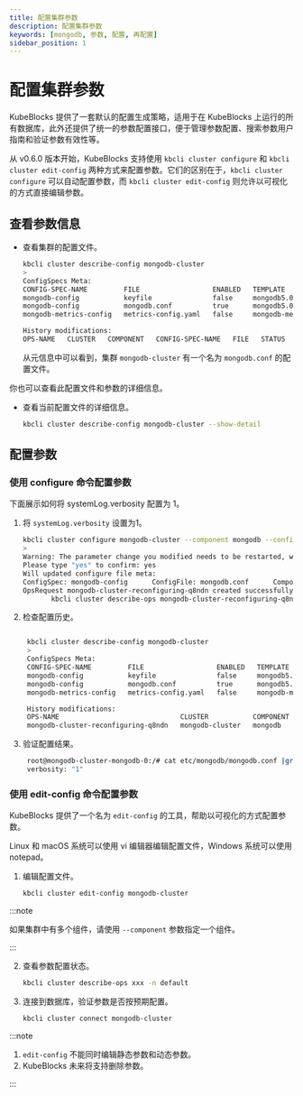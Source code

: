 ```yaml
---
title: 配置集群参数
description: 配置集群参数
keywords: [mongodb, 参数, 配置, 再配置]
sidebar_position: 1
---
```


# 配置集群参数

KubeBlocks 提供了一套默认的配置生成策略，适用于在 KubeBlocks 上运行的所有数据库，此外还提供了统一的参数配置接口，便于管理参数配置、搜索参数用户指南和验证参数有效性等。

从 v0.6.0 版本开始，KubeBlocks 支持使用 `kbcli cluster configure` 和 `kbcli cluster edit-config` 两种方式来配置参数。它们的区别在于，`kbcli cluster configure` 可以自动配置参数，而 `kbcli cluster edit-config` 则允许以可视化的方式直接编辑参数。

## 查看参数信息

* 查看集群的配置文件。

   ```bash
   kbcli cluster describe-config mongodb-cluster
   >
   ConfigSpecs Meta:
   CONFIG-SPEC-NAME         FILE                  ENABLED   TEMPLATE                     CONSTRAINT                   RENDERED                                            COMPONENT    CLUSTER           
   mongodb-config           keyfile               false     mongodb5.0-config-template   mongodb-config-constraints   mongodb-cluster-replicaset-mongodb-config           replicaset   mongodb-cluster   
   mongodb-config           mongodb.conf          true      mongodb5.0-config-template   mongodb-config-constraints   mongodb-cluster-replicaset-mongodb-config           replicaset   mongodb-cluster   
   mongodb-metrics-config   metrics-config.yaml   false     mongodb-metrics-config                                    mongodb-cluster-replicaset-mongodb-metrics-config   replicaset   mongodb-cluster   

   History modifications:
   OPS-NAME   CLUSTER   COMPONENT   CONFIG-SPEC-NAME   FILE   STATUS   POLICY   PROGRESS   CREATED-TIME   VALID-UPDATED 
   ```

   从元信息中可以看到，集群 `mongodb-cluster` 有一个名为 `mongodb.conf` 的配置文件。

你也可以查看此配置文件和参数的详细信息。

* 查看当前配置文件的详细信息。

   ```bash
   kbcli cluster describe-config mongodb-cluster --show-detail
   ```

## 配置参数

### 使用 configure 命令配置参数

下面展示如何将 systemLog.verbosity 配置为 1。

1. 将 `systemLog.verbosity` 设置为1。

   ```bash
   kbcli cluster configure mongodb-cluster --component mongodb --config-spec mongodb-config --config-file mongodb.conf --set systemLog.verbosity=1
   >
   Warning: The parameter change you modified needs to be restarted, which may cause the cluster to be unavailable for a period of time. Do you need to continue...
   Please type "yes" to confirm: yes
   Will updated configure file meta:
   ConfigSpec: mongodb-config      ConfigFile: mongodb.conf      ComponentName: mongodb  ClusterName: mongodb-cluster
   OpsRequest mongodb-cluster-reconfiguring-q8ndn created successfully, you can view the progress:
          kbcli cluster describe-ops mongodb-cluster-reconfiguring-q8ndn -n default
   ```

2. 检查配置历史。

   ```bash

    kbcli cluster describe-config mongodb-cluster
    >
    ConfigSpecs Meta:
    CONFIG-SPEC-NAME         FILE                  ENABLED   TEMPLATE                     CONSTRAINT                   RENDERED                                         COMPONENT   CLUSTER
    mongodb-config           keyfile               false     mongodb5.0-config-template   mongodb-config-constraints   mongodb-cluster-mongodb-mongodb-config           mongodb     mongodb-cluster
    mongodb-config           mongodb.conf          true      mongodb5.0-config-template   mongodb-config-constraints   mongodb-cluster-mongodb-mongodb-config           mongodb     mongodb-cluster
    mongodb-metrics-config   metrics-config.yaml   false     mongodb-metrics-config                                    mongodb-cluster-mongodb-mongodb-metrics-config   mongodb     mongodb-cluster

    History modifications:
    OPS-NAME                              CLUSTER           COMPONENT   CONFIG-SPEC-NAME   FILE           STATUS    POLICY    PROGRESS   CREATED-TIME                 VALID-UPDATED
    mongodb-cluster-reconfiguring-q8ndn   mongodb-cluster   mongodb     mongodb-config     mongodb.conf   Succeed   restart   3/3        Apr 21,2023 18:56 UTC+0800   {"mongodb.conf":"{\"systemLog\":{\"verbosity\":\"1\"}}"}```
   ```

3. 验证配置结果。

   ```bash
    root@mongodb-cluster-mongodb-0:/# cat etc/mongodb/mongodb.conf |grep verbosity
    verbosity: "1"
   ```

### 使用 edit-config 命令配置参数

KubeBlocks 提供了一个名为 `edit-config` 的工具，帮助以可视化的方式配置参数。

Linux 和 macOS 系统可以使用 vi 编辑器编辑配置文件，Windows 系统可以使用 notepad。

1. 编辑配置文件。

   ```bash
   kbcli cluster edit-config mongodb-cluster
   ```

:::note

如果集群中有多个组件，请使用 `--component` 参数指定一个组件。
  
:::

2. 查看参数配置状态。

   ```bash
   kbcli cluster describe-ops xxx -n default
   ```

3. 连接到数据库，验证参数是否按预期配置。

   ```bash
   kbcli cluster connect mongodb-cluster
   ```

:::note

1. `edit-config` 不能同时编辑静态参数和动态参数。
2. KubeBlocks 未来将支持删除参数。

:::
